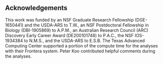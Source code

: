 ## Acknowledgements

This work was funded by an NSF Graduate Research Fellowship (DGE-1650441) and the USDA-ARS to T.W., an NSF Postdoctoral Fellowship in Biology (DBI-1905869) to A.P.M., an Australian Research Council (ARC) Discovery Early Career Award (DE200101748) to P.A.C., the NSF IOS-1934384 to N.M.S., and the USDA-ARS to E.S.B.
The Texas Advanced Computing Center supported a portion of the compute time for the analyses with their Frontera system.
Peter Koo contributed helpful comments during the analyses.

